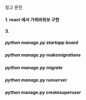 참고 문헌

#### 1. react 에서 가위바위보 구현

#### 3.

##### python manage.py startapp board

##### python manage.py makemigrations

##### python manage.py migrate

##### python manage.py runserver

#### python manage.py createsuperuser
